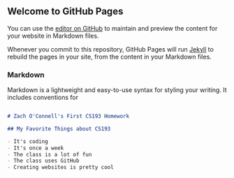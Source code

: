 ## Welcome to GitHub Pages

You can use the [editor on GitHub](https://github.com/kalutes/CS193_Fall18_Lab1/edit/master/index.md) to maintain and preview the content for your website in Markdown files.

Whenever you commit to this repository, GitHub Pages will run [Jekyll](https://jekyllrb.com/) to rebuild the pages in your site, from the content in your Markdown files.

### Markdown

Markdown is a lightweight and easy-to-use syntax for styling your writing. It includes conventions for

```markdown

# Zach O'Connell's First CS193 Homework

## My Favorite Things about CS193

- It's coding
- It's once a week
- The class is a lot of fun
- The class uses GitHub
- Creating websites is pretty cool
